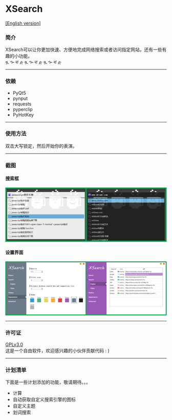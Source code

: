 # XSearch
[[English version]](https://github.com/Xpp521/XSearch/blob/master/README.md "English version")
### 简介
XSearch可以让你更加快速、方便地完成网络搜索或者访问指定网站，还有一些有趣的小功能。  
ጿ ኈ ቼ ዽ    ጿ ኈ ቼ ዽ    ጿ ኈ ቼ ዽ 
___
### 依赖
- PyQt5
- pynput
- requests
- pyperclip
- PyHotKey
___
### 使用方法
双击大写锁定，然后开始你的表演。
___
### 截图
#### 搜索框
![Search dialog](https://raw.githubusercontent.com/Xpp521/Images/master/XSearch1.png)

#### 设置界面
![Setting dialog](https://raw.githubusercontent.com/Xpp521/Images/master/XSearch0.png)
___
### 许可证
[GPLv3.0](https://github.com/Xpp521/XSearch/blob/master/LICENSE.md "License")  
这是一个自由软件，欢迎感兴趣的小伙伴贡献代码 : )
___
### 计划清单
下面是一些计划添加的功能，敬请期待。。。
- 计算
- 自动获取自定义搜索引擎的图标
- 自定义主题
- 划词搜索
